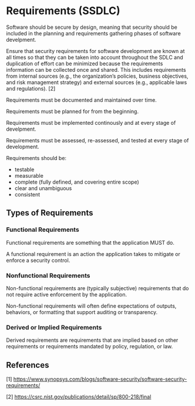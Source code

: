 # Requirements (SSDLC)

Software should be secure by design, meaning that security should be included in the planning and requirements gathering phases of software develpment.

Ensure that security requirements for software development are known at all times so that they can be taken into account throughout the SDLC and duplication of effort can be minimized because the requirements information can be collected once
and shared. This includes requirements from internal sources (e.g., the organization’s policies, business objectives, and risk management strategy) and external sources (e.g., applicable
laws and regulations). [2]

Requirements must be documented and maintained over time.

Requirements must be planned for from the beginning.

Requirements must be implemented continously and at every stage of develpment.

Requirements must be assessed, re-assessed, and tested at every stage of development.

Requirements should be:
* testable
* measurable
* complete (fully defined, and covering entire scope)
* clear and unambiguous
* consistent 

## Types of Requirements

### Functional Requirements

Functional requirements are something that the application MUST do.

A functional requirement is an action the application takes to mitigate or enforce a security control.

### Nonfunctional Requirements

Non-functional requirements are (typically subjective) requirements that do not require active enforcement by the application.

Non-functional requirements will often define expectations of outputs, behaviors, or formatting that support auditing or transparency.

### Derived or Implied Requirements

Derived requirements are requirements that are implied based on other requirements or requirements mandated by policy, regulation, or law.


## References

[1] https://www.synopsys.com/blogs/software-security/software-security-requirements/

[2] https://csrc.nist.gov/publications/detail/sp/800-218/final